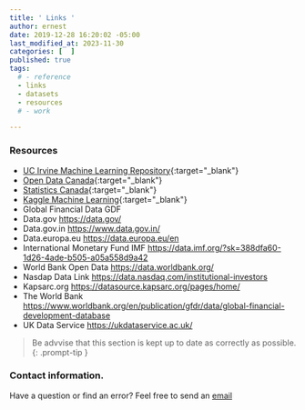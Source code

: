```yaml
---
title: ' Links '
author: ernest
date: 2019-12-28 16:20:02 -05:00
last_modified_at: 2023-11-30
categories: [  ]
published: true
tags:
  # - reference
  - links
  - datasets
  - resources
  # - work

---
```




### Resources

- [UC Irvine Machine Learning Repository](https://archive.ics.uci.edu/){:target="_blank"}
- [Open Data Canada](https://open.canada.ca/en){:target="_blank"}
- [Statistics Canada](https://www.statcan.gc.ca/en/start){:target="_blank"}
- [Kaggle Machine Learning](https://www.kaggle.com/datasets){:target="_blank"}
- Global Financial Data GDF
- Data.gov   https://data.gov/
- Data.gov.in   https://www.data.gov.in/
- Data.europa.eu  https://data.europa.eu/en
- International Monetary Fund IMF   https://data.imf.org/?sk=388dfa60-1d26-4ade-b505-a05a558d9a42
- World Bank Open Data  https://data.worldbank.org/
- Nasdap Data Link   https://data.nasdaq.com/institutional-investors
- Kapsarc.org  https://datasource.kapsarc.org/pages/home/
- The World Bank   https://www.worldbank.org/en/publication/gfdr/data/global-financial-development-database
- UK Data Service  https://ukdataservice.ac.uk/

> Be advvise that this section is kept up to date as correctly as possible.
{: .prompt-tip }








<!-- 


# - [ item ]( Link ){:target="_blank"}

- [Statistics Canada](https://www.statcan.gc.ca/en/start){:target="_blank"}
- [Kaggle Machine Learning](https://www.kaggle.com/datasets){:target="_blank"}


-->
 
 











### Contact information. 

Have a question or find an error? Feel free to send an [email](mailto:s.ernest@gmx.us) 



